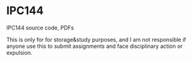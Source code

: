 # IPC144
IPC144 source code, PDFs

This is only for for storage&study purposes, and I am not responsible if anyone use this to submit assignments and face disciplinary action or expulsion.
